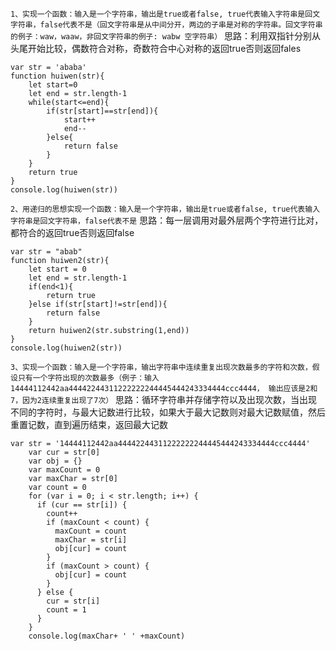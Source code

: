 `1、实现一个函数：输入是一个字符串，输出是true或者false, true代表输入字符串是回文字符串，false代表不是（回文字符串是从中间分开，两边的子串是对称的字符串。回文字符串的例子：waw，waaw，非回文字符串的例子: wabw 空字符串）`
思路：利用双指针分别从头尾开始比较，偶数符合对称，奇数符合中心对称的返回true否则返回fales
```
var str = 'ababa'
function huiwen(str){
    let start=0
    let end = str.length-1
    while(start<=end){
        if(str[start]==str[end]){
            start++
            end--
        }else{
            return false
        }
    }
    return true
}
console.log(huiwen(str))

```
`2、用递归的思想实现一个函数：输入是一个字符串，输出是true或者false, true代表输入字符串是回文字符串，false代表不是`
思路：每一层调用对最外层两个字符进行比对，都符合的返回true否则返回false
```
var str = "abab"
function huiwen2(str){
    let start = 0
    let end = str.length-1
    if(end<1){
        return true
    }else if(str[start]!=str[end]){
        return false
    }
    return huiwen2(str.substring(1,end))
}
console.log(huiwen2(str))
```
`3、实现一个函数：输入是一个字符串，输出字符串中连续重复出现次数最多的字符和次数，假设只有一个字符出现的次数最多（例子：输入14444112442aa44442244311222222244445444243334444ccc4444， 输出应该是2和7，因为2连续重复出现了7次）`
思路：循环字符串并存储字符以及出现次数，当出现不同的字符时，与最大记数进行比较，如果大于最大记数则对最大记数赋值，然后重置记数，直到遍历结束，返回最大记数
```
var str = '14444112442aa44442244311222222244445444243334444ccc4444'
    var cur = str[0]
    var obj = {}
    var maxCount = 0
    var maxChar = str[0]
    var count = 0
    for (var i = 0; i < str.length; i++) {
      if (cur == str[i]) {
        count++
        if (maxCount < count) {
          maxCount = count
          maxChar = str[i]
          obj[cur] = count
        }
        if (maxCount > count) {
          obj[cur] = count
        }
      } else {
        cur = str[i]
        count = 1
      }
    }
    console.log(maxChar+ ' ' +maxCount)

```